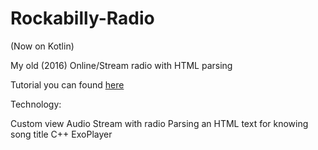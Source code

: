 # Rockabilly-Radio

(Now on Kotlin)

My old (2016) Online/Stream radio with HTML parsing

Tutorial you can found [here](https://tproger.ru/articles/android-online-radio/)

Technology:

Custom view
Audio Stream with radio
Parsing an HTML text for knowing song title
C++ ExoPlayer
